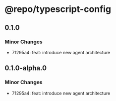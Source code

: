 # @repo/typescript-config

## 0.1.0

### Minor Changes

- 71295a4: feat: introduce new agent architecture

## 0.1.0-alpha.0

### Minor Changes

- 71295a4: feat: introduce new agent architecture
